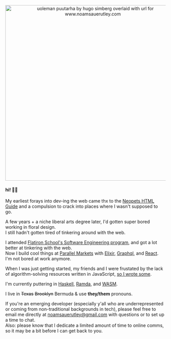
<p align="center">
  <a href="https://www.noamsauerutley.com/"><img width="550" alt="uoleman puutarha by hugo simberg overlaid with url for www.noamsauerutley.com" src="https://user-images.githubusercontent.com/17517253/114214423-aa585280-993a-11eb-985a-48c86a9d9dd0.png"></a>
</p>
  
#### hi! 👋🏻
My earliest forays into dev-ing the web came thx to the [Neopets HTML Guide](http://www.neopets.com/help/html1.phtml) and a compulsion to crack into places where I wasn't supposed to go. 

A few years + a niche liberal arts degree later, I'd gotten super bored working in floral design.\
I still hadn't gotten tired of tinkering around with the web.

I attended [Flatiron School's Software Engineering program](https://flatironschool.com/career-courses/coding-bootcamp), and got a lot better at tinkering with the web.\
Now I build cool things at [Parallel Markets](https://parallelmarkets.com/) with [Elixir](https://elixir-lang.org), [Graphql](https://graphql.org/), and [React](https://reactjs.org/). I'm not bored at work anymore.

When I was just getting started, my friends and I were frustated by the lack of algorithm-solving resources written in JavaScript, [so I wrote some](https://medium.com/@noamsauerutley). 

I'm currently puttering in [Haskell](https://www.haskell.org/), [Ramda](https://ramdajs.com/), and [WASM](https://webassembly.org/).

I live in ~~Texas~~ ~~Brooklyn~~ Bermuda & use **they/them** pronouns.

If you're an emerging developer (especially y'all who are underrepresented or coming from non-traditional backgrounds in tech), please feel free to email me directly at noamsauerutley@gmail.com with questions or to set up a time to chat.\
Also: please know that I dedicate a limited amount of time to online comms, so it may be a bit before I can get back to you. 
